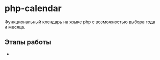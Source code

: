 # php-calendar
Функциональный клендарь на языке php с возможностью выбора года и месяца.

## Этапы работы
- 